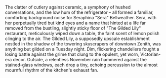 The clatter of cutlery against ceramic, a symphony of hushed conversations, and the low hum of the refrigerator – all formed a familiar, comforting background noise for Seraphina "Sera" Bellweather.  Sera, with her perpetually tired but kind eyes and a name that hinted at a life far removed from the bustling, slightly sticky floor of "The Gilded Lily" restaurant, meticulously wiped down a table, the faint scent of lemon polish clinging to the air.  The Gilded Lily, a supposedly upscale establishment nestled in the shadow of the towering skyscrapers of downtown Zenith, was anything but gilded on a Tuesday night.  Dim, flickering chandeliers fought a losing battle against the grime that clung to the opulent, yet worn, Victorian-era decor.  Outside, a relentless November rain hammered against the stained-glass windows, each drop a tiny, echoing percussion to the almost mournful rhythm of the kitchen's exhaust fan.
